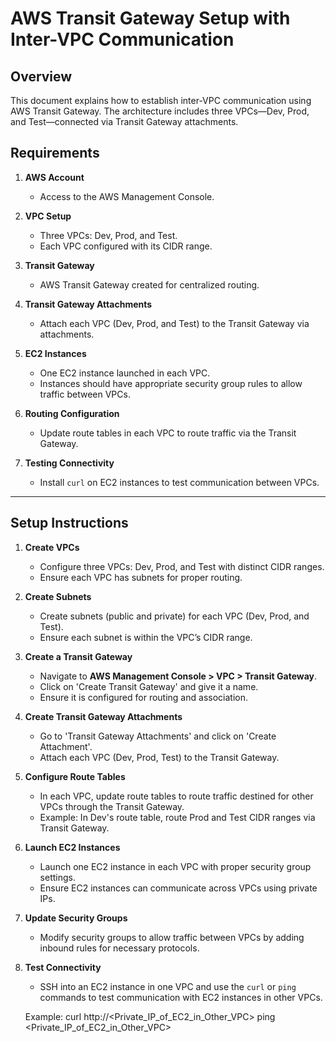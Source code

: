 # AWS Transit Gateway Setup with Inter-VPC Communication

## Overview
This document explains how to establish inter-VPC communication using AWS Transit Gateway. The architecture includes three VPCs—Dev, Prod, and Test—connected via Transit Gateway attachments. 

## Requirements
1. **AWS Account**  
   - Access to the AWS Management Console.
   
2. **VPC Setup**  
   - Three VPCs: Dev, Prod, and Test.  
   - Each VPC configured with its CIDR range.

3. **Transit Gateway**  
   - AWS Transit Gateway created for centralized routing.

4. **Transit Gateway Attachments**  
   - Attach each VPC (Dev, Prod, and Test) to the Transit Gateway via attachments.

5. **EC2 Instances**  
   - One EC2 instance launched in each VPC.  
   - Instances should have appropriate security group rules to allow traffic between VPCs.

6. **Routing Configuration**  
   - Update route tables in each VPC to route traffic via the Transit Gateway.

7. **Testing Connectivity**  
   - Install `curl` on EC2 instances to test communication between VPCs.

---

## Setup Instructions

1. **Create VPCs**
   - Configure three VPCs: Dev, Prod, and Test with distinct CIDR ranges.
   - Ensure each VPC has subnets for proper routing.

2. **Create Subnets**
   - Create subnets (public and private) for each VPC (Dev, Prod, and Test).
   - Ensure each subnet is within the VPC’s CIDR range.

3. **Create a Transit Gateway**
   - Navigate to **AWS Management Console > VPC > Transit Gateway**.
   - Click on 'Create Transit Gateway' and give it a name.
   - Ensure it is configured for routing and association.

4. **Create Transit Gateway Attachments**
   - Go to 'Transit Gateway Attachments' and click on 'Create Attachment'.
   - Attach each VPC (Dev, Prod, Test) to the Transit Gateway.

5. **Configure Route Tables**
   - In each VPC, update route tables to route traffic destined for other VPCs through the Transit Gateway.
   - Example: In Dev's route table, route Prod and Test CIDR ranges via Transit Gateway.

6. **Launch EC2 Instances**
   - Launch one EC2 instance in each VPC with proper security group settings.
   - Ensure EC2 instances can communicate across VPCs using private IPs.

7. **Update Security Groups**
   - Modify security groups to allow traffic between VPCs by adding inbound rules for necessary protocols.

8. **Test Connectivity**
   - SSH into an EC2 instance in one VPC and use the `curl` or `ping` commands to test communication with EC2 instances in other VPCs.

   Example:
   curl http://<Private_IP_of_EC2_in_Other_VPC>
   ping <Private_IP_of_EC2_in_Other_VPC>
